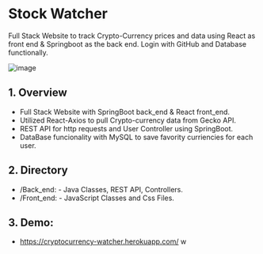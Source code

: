 # Stock Watcher
Full Stack Website to track Crypto-Currency prices and data using React as front end &amp; Springboot as the back end. Login with GitHub and Database functionally.

![image](https://user-images.githubusercontent.com/62676755/114276099-d03d3000-99ea-11eb-86ee-f8f2178148a6.png)


## 1. Overview
* Full Stack Website with SpringBoot back_end & React front_end.
* Utilized React-Axios to pull Crypto-currency data from Gecko API.
* REST API for http requests and User Controller using SpringBoot.
* DataBase funcionality with MySQL to save favority curriencies for each user.

## 2. Directory
* /Back_end: - Java Classes, REST API, Controllers.
* /Front_end: - JavaScript Classes and Css Files. 

## 3. Demo:
* https://cryptocurrency-watcher.herokuapp.com/
w
